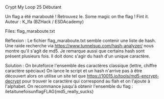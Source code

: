 Crypt My Loop
25
Débutant

Un flag a été marabouté ! Retrouvez le.
Some magic on the flag ! Fint it.
Auteur : K_lfa (BZHack / ESDAcademy)

Files: 
flag_maraboute.txt

Réflexion :
Le fichier flag_maraboute.txt semble contenir une liste de hash. Une raide recherche via https://www.tunnelsup.com/hash-analyzer/ nous montre qu'il s'agit de md5.
Je remarque aussi que certains hash sont présent plusieurs fois. Il doit donc s'agir du hash d'un unique caractère.

Solution :
On bruteforce l'ensemble des caractères classique (lettre, chiffre caractère spéciaux)
On lance le script et un hash n'arrive pas à être découvert alors on utilise un site tel que https://10015.io/tools/md5-encrypt-decrypt pour trouver le caractère qui correspond au flah et on l'ajoute à l'alphabet.
On recommance jusqu'à obtenir l'ensemble du flag :
iletaitunefoisunflagFLAG{md5_really_sucks}
